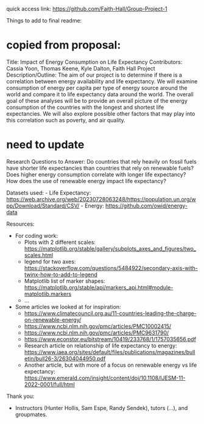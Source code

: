 quick access link:
https://github.com/Faith-Hall/Group-Project-1

Things to add to final readme:

# copied from proposal:
Title: Impact of Energy Consumption on Life Expectancy
Contributors:  Cassia Yoon, Thomas Keene, Kyle Dalton, Faith Hall
Project Description/Outline: 
The aim of our project is to determine if there is a correlation between energy availability and life expectancy. We will examine consumption of energy per capita per type of energy source around the world and compare it to life expectancy data around the world. The overall goal of these analyses will be to provide an overall picture of the energy consumption of the countries with the longest and shortest life expectancies. We will also explore possible other factors that may play into this correlation such as poverty, and air quality.

# need to update
Research Questions to Answer: 
Do countries that rely heavily on fossil fuels have shorter life expectancies than countries that rely on renewable fuels?
Does higher energy consumption correlate with longer life expectancy?
How does the use of renewable energy impact life expectancy?
 
Datasets used:
    - Life Expectancy: https://web.archive.org/web/20230728063248/https://population.un.org/wpp/Download/Standard/CSV/
    - Energy: https://github.com/owid/energy-data

Resources:  
- For coding work:
    - Plots with 2 different scales:  https://matplotlib.org/stable/gallery/subplots_axes_and_figures/two_scales.html
    - legend for two axes:  https://stackoverflow.com/questions/5484922/secondary-axis-with-twinx-how-to-add-to-legend
    - Matplotlib list of marker shapes:  https://matplotlib.org/stable/api/markers_api.html#module-matplotlib.markers
    - ...
- Some articles we looked at for inspiration:
    - https://www.climatecouncil.org.au/11-countries-leading-the-charge-on-renewable-energy/
    - https://www.ncbi.nlm.nih.gov/pmc/articles/PMC10002415/
    - https://www.ncbi.nlm.nih.gov/pmc/articles/PMC9631790/
    - https://www.econstor.eu/bitstream/10419/233768/1/1757035656.pdf
    - Research article on relationship of life expectancy to energy: https://www.iaea.org/sites/default/files/publications/magazines/bulletin/bull26-3/26304044950.pdf
    - Another article, but with more of a focus on renewable energy vs life expectancy: https://www.emerald.com/insight/content/doi/10.1108/IJESM-11-2022-0001/full/html

Thank you:  
- Instructors (Hunter Hollis, Sam Espe, Randy Sendek), tutors (...), and groupmates.